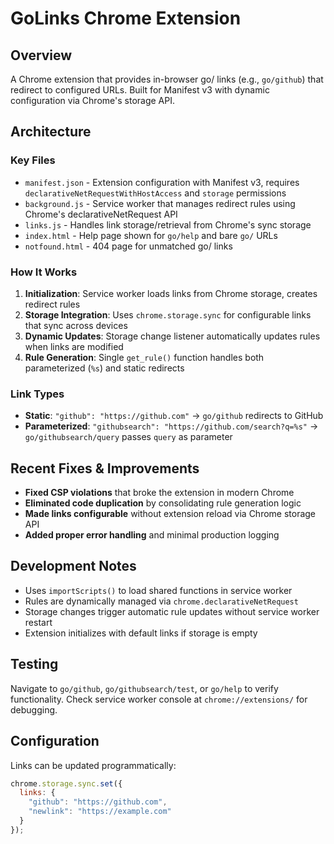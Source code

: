 # GoLinks Chrome Extension

## Overview
A Chrome extension that provides in-browser go/ links (e.g., `go/github`) that redirect to configured URLs. Built for Manifest v3 with dynamic configuration via Chrome's storage API.

## Architecture

### Key Files
- `manifest.json` - Extension configuration with Manifest v3, requires `declarativeNetRequestWithHostAccess` and `storage` permissions
- `background.js` - Service worker that manages redirect rules using Chrome's declarativeNetRequest API
- `links.js` - Handles link storage/retrieval from Chrome's sync storage
- `index.html` - Help page shown for `go/help` and bare `go/` URLs
- `notfound.html` - 404 page for unmatched go/ links

### How It Works
1. **Initialization**: Service worker loads links from Chrome storage, creates redirect rules
2. **Storage Integration**: Uses `chrome.storage.sync` for configurable links that sync across devices  
3. **Dynamic Updates**: Storage change listener automatically updates rules when links are modified
4. **Rule Generation**: Single `get_rule()` function handles both parameterized (`%s`) and static redirects

### Link Types
- **Static**: `"github": "https://github.com"` → `go/github` redirects to GitHub
- **Parameterized**: `"githubsearch": "https://github.com/search?q=%s"` → `go/githubsearch/query` passes `query` as parameter

## Recent Fixes & Improvements
- **Fixed CSP violations** that broke the extension in modern Chrome
- **Eliminated code duplication** by consolidating rule generation logic  
- **Made links configurable** without extension reload via Chrome storage API
- **Added proper error handling** and minimal production logging

## Development Notes
- Uses `importScripts()` to load shared functions in service worker
- Rules are dynamically managed via `chrome.declarativeNetRequest` 
- Storage changes trigger automatic rule updates without service worker restart
- Extension initializes with default links if storage is empty

## Testing
Navigate to `go/github`, `go/githubsearch/test`, or `go/help` to verify functionality. Check service worker console at `chrome://extensions/` for debugging.

## Configuration
Links can be updated programmatically:
```javascript
chrome.storage.sync.set({
  links: {
    "github": "https://github.com",
    "newlink": "https://example.com"
  }
});
```